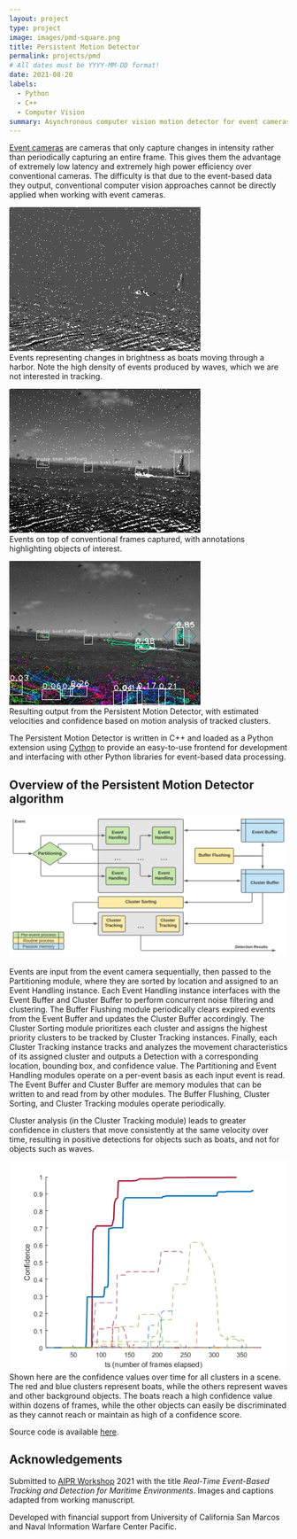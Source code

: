 ```yaml
---
layout: project
type: project
image: images/pmd-square.png
title: Persistent Motion Detector
permalink: projects/pmd
# All dates must be YYYY-MM-DD format!
date: 2021-08-20
labels:
  - Python
  - C++
  - Computer Vision
summary: Asynchronous computer vision motion detector for event cameras built in Python and C++.
---
```


[Event cameras](https://en.wikipedia.org/wiki/Event_camera) are cameras that only capture changes in intensity rather than periodically capturing an entire frame. This gives them the advantage of extremely low latency and extremely high power efficiency over conventional cameras. The difficulty is that due to the event-based data they output, conventional computer vision approaches cannot be directly applied when working with event cameras.

![events](/images/frame_177_events.jpg)  
Events representing changes in brightness as boats moving through a harbor. Note the high density of events produced by waves, which we are not interested in tracking.

![events+frames](/images/frame_177_events+frames+annot.jpg)  
Events on top of conventional frames captured, with annotations highlighting objects of interest.

![events+frames](/images/frame_177_pmd.jpg)  
Resulting output from the Persistent Motion Detector, with estimated velocities and confidence based on motion analysis of tracked clusters.

The Persistent Motion Detector is written in C++ and loaded as a Python extension using [Cython](https://cython.org) to provide an easy-to-use frontend for development and interfacing with other Python libraries for event-based data processing.

## Overview of the Persistent Motion Detector algorithm
<img src="../images/pmd.png" width="700" alt="PMD Block Diagram">  

Events are input from the event camera sequentially, then passed to the Partitioning module, where they are sorted by location and assigned to an Event Handling instance. Each Event Handling instance interfaces with the Event Buffer and Cluster Buffer to perform concurrent noise filtering and clustering. The Buffer Flushing module periodically clears expired events from the Event Buffer and updates the Cluster Buffer accordingly. The Cluster Sorting module prioritizes each cluster and assigns the highest priority clusters to be tracked by Cluster Tracking instances. Finally, each Cluster Tracking instance tracks and analyzes the movement characteristics of its assigned cluster and outputs a Detection with a corresponding location, bounding box, and confidence value. The Partitioning and Event Handling modules operate on a per-event basis as each input event is read. The Event Buffer and Cluster Buffer are memory modules that can be written to and read from by other modules. The Buffer Flushing, Cluster Sorting, and Cluster Tracking modules operate periodically.

Cluster analysis (in the Cluster Tracking module) leads to greater confidence in clusters that move consistently at the same velocity over time, resulting in positive detections for objects such as boats, and not for objects such as waves.

![confidence over time](/images/confovertime.png)  
Shown here are the confidence values over time for all clusters in a scene. The red and blue clusters represent boats, while the others represent waves and other background objects. The boats reach a high confidence value within dozens of frames, while the other objects can easily be discriminated as they cannot reach or maintain as high of a confidence score.

Source code is available [here](https://github.com/believeinlain/asynch-cv).

## Acknowledgements

Submitted to [AIPR Workshop](https://www.aipr-workshop.org) 2021 with the title *Real-Time Event-Based Tracking and Detection for Maritime Environments*. Images and captions adapted from working manuscript.  

Developed with financial support from University of California San Marcos and Naval Information Warfare Center Pacific.  
